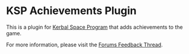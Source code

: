 KSP Achievements Plugin
=======================

This is a plugin for [Kerbal Space Program] that adds achievements to the game.

For more information, please visit the [Forums Feedback Thread].

[Kerbal Space Program]: http://www.kerbalspaceprogram.com
[Forums Feedback Thread]: http://forum.kerbalspaceprogram.com/threads/52535
